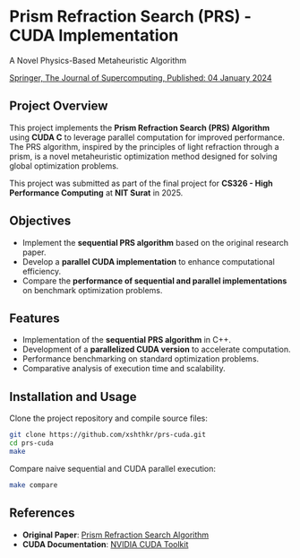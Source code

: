 
# Prism Refraction Search (PRS) - CUDA Implementation

A Novel Physics-Based Metaheuristic Algorithm

[Springer, The Journal of Supercomputing, Published: 04 January 2024](https://link.springer.com/article/10.1007/s11227-023-05790-3)

## Project Overview  

This project implements the **Prism Refraction Search (PRS) Algorithm** using **CUDA C** to leverage parallel computation for improved performance. The PRS algorithm, inspired by the principles of light refraction through a prism, is a novel metaheuristic optimization method designed for solving global optimization problems.

This project was submitted as part of the final project for **CS326 - High Performance Computing** at **NIT Surat** in 2025.

## Objectives  

- Implement the **sequential PRS algorithm** based on the original research paper.  
- Develop a **parallel CUDA implementation** to enhance computational efficiency.  
- Compare the **performance of sequential and parallel implementations** on benchmark optimization problems.  

## Features  

- Implementation of the **sequential PRS algorithm** in C++.  
- Development of a **parallelized CUDA version** to accelerate computation.  
- Performance benchmarking on standard optimization problems.  
- Comparative analysis of execution time and scalability.  

## Installation and Usage

Clone the project repository and compile source files:

```bash
git clone https://github.com/xshthkr/prs-cuda.git
cd prs-cuda
make
```

Compare naive sequential and CUDA parallel execution:

```bash
make compare
```

## References  

- **Original Paper**: [Prism Refraction Search Algorithm](https://link.springer.com/article/10.1007/s11227-023-05790-3)  
- **CUDA Documentation**: [NVIDIA CUDA Toolkit](https://developer.nvidia.com/cuda-toolkit)  
